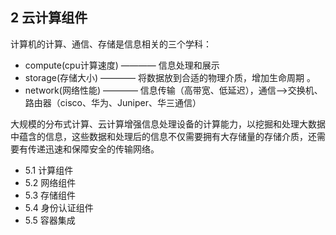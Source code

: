 ## 2 云计算组件

计算机的计算、通信、存储是信息相关的三个学科：

* compute(cpu计算速度) ———— 信息处理和展示
* storage(存储大小) ———— 将数据放到合适的物理介质，增加生命周期 。
* network(网络性能) ———— 信息传输（高带宽、低延迟），通信—&gt;交换机、路由器（cisco、华为、Juniper、华三通信）

大规模的分布式计算、云计算增强信息处理设备的计算能力，以挖掘和处理大数据中蕴含的信息，这些数据和处理后的信息不仅需要拥有大存储量的存储介质，还需要有传递迅速和保障安全的传输网络。



* 5.1 计算组件
* 5.2 网络组件
* 5.3 存储组件
* 5.4 身份认证组件
* 5.5 容器集成





